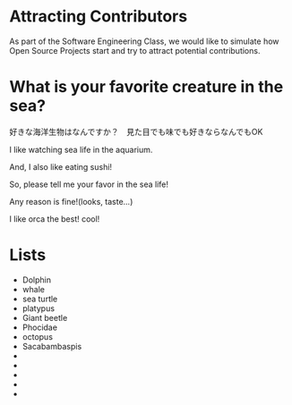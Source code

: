# Attracting Contributors
As part of the Software Engineering Class, we would like to simulate how Open Source Projects start and try to attract potential contributions.

# What is your favorite creature in the sea?
好きな海洋生物はなんですか？　見た目でも味でも好きならなんでもOK

I like watching sea life in the aquarium.

And, I also like eating sushi!

So, please tell me your favor in the sea life!

Any reason is fine!(looks, taste...)

I like orca the best! cool!
# Lists
- Dolphin
- whale
- sea turtle
- platypus
- Giant beetle
- Phocidae
- octopus
- Sacabambaspis
- 
- 
- 
- 
- 
